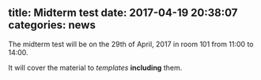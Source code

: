 title: Midterm test
date: 2017-04-19 20:38:07
categories: news
---

The midterm test will be on the 29th of April, 2017 in room 101 from 11:00 to
14:00.

It will cover the material to *templates* **including** them.

